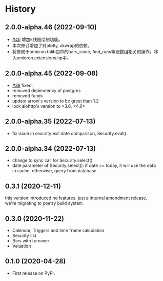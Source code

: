 # History


## 2.0.0-alpha.46 (2022-09-10)
* [#40](https://github.com/zillionare/omicron/issues/40) 增加k线图绘制功能。
* 本次修订增加了对plotly, ckwrap的依赖。
* 将原属于omicron.talib包中的bars_since, find_runs等跟数组相关的操作，移入omicron.extensions.np中。
## 2.0.0-alpha.45 (2022-09-08)
* [#39](https://github.com/zillionare/omicron/issues/39) fixed.
* removed dependency of postgres
* removed funds
* update arrow's version to be great than 1.2
* lock aiohttp's version to >3.8, <4.0>
## 2.0.0-alpha.35 (2022-07-13)

* fix issue in security exit date comparison, Security.eval().

## 2.0.0-alpha.34 (2022-07-13)

* change to sync call for Security.select()
* date parameter of Security.select(): if date >= today, it will use the data in cache, otherwise, query from database.

## 0.3.1 (2020-12-11)

this version introduced no features, just a internal amendment release, we're migrating to poetry build system.

## 0.3.0 (2020-11-22)

* Calendar, Triggers and time frame calculation
* Security list
* Bars with turnover
* Valuation
## 0.1.0 (2020-04-28)


* First release on PyPI.
